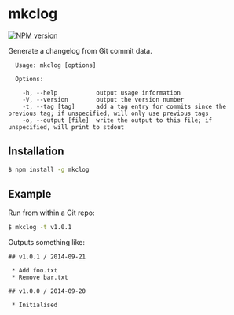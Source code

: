 # mkclog

[![NPM version](https://badge.fury.io/js/mkclog.svg)](http://badge.fury.io/js/mkclog)

Generate a changelog from Git commit data.

```
  Usage: mkclog [options]

  Options:

    -h, --help           output usage information
    -V, --version        output the version number
    -t, --tag [tag]      add a tag entry for commits since the previous tag; if unspecified, will only use previous tags
    -o, --output [file]  write the output to this file; if unspecified, will print to stdout
```

## Installation

```sh
$ npm install -g mkclog
```

## Example

Run from within a Git repo:

```sh
$ mkclog -t v1.0.1
```

Outputs something like:

```
## v1.0.1 / 2014-09-21

 * Add foo.txt
 * Remove bar.txt

## v1.0.0 / 2014-09-20

 * Initialised
```
